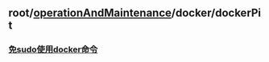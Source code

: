 ## root/[operationAndMaintenance](../README.md)/docker/dockerPit
### [免sudo使用docker命令](https://www.jianshu.com/p/95e397570896)
